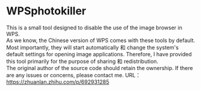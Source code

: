 # WPSphotokiller
This is a small tool designed to disable the use of the image browser in WPS.   
As we know, the Chinese version of WPS comes with these tools by default. Most importantly, they will start automatically 和 change the system's default settings for opening image applications. Therefore, I have provided this tool primarily for the purpose of sharing 和 redistribution.   
The original author of the source code should retain the ownership. If there are any issues or concerns, please contact me.
URL：https://zhuanlan.zhihu.com/p/692931285
